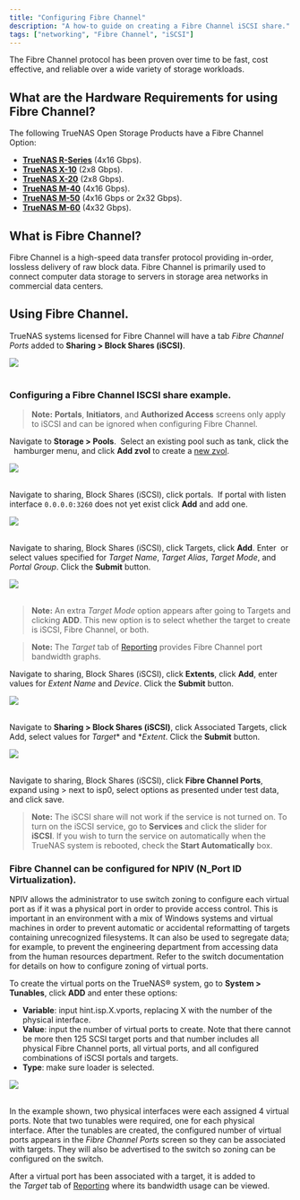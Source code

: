 ```yaml
---
title: "Configuring Fibre Channel"
description: "A how-to guide on creating a Fibre Channel iSCSI share."
tags: ["networking", "Fibre Channel", "iSCSI"]
---
```


The Fibre Channel protocol has been proven over time to be fast, cost effective, and reliable over a wide variety of storage workloads.

## What are the Hardware Requirements for using Fibre Channel?

The following TrueNAS Open Storage Products have a Fibre Channel Option:

* <a href="https://www.truenas.com/r-series/">**TrueNAS R-Series**</a> (4x16 Gbps).
* <a href="https://www.truenas.com/x-series/">**TrueNAS X-10**</a> (2x8 Gbps).
* <a href="https://www.truenas.com/x-series/">**TrueNAS X-20**</a> (2x8 Gbps).
* <a href="https://www.truenas.com/m-series/">**TrueNAS M-40**</a> (4x16 Gbps).
* <a href="https://www.truenas.com/m-series/">**TrueNAS M-50**</a> (4x16 Gbps or 2x32 Gbps).
* <a href="https://www.truenas.com/m-series/">**TrueNAS M-60**</a> (4x32 Gbps).

## What is Fibre Channel?
Fibre Channel is a high-speed data transfer protocol providing in-order, lossless delivery of raw block data. Fibre Channel is primarily used to connect computer data storage to servers in storage area networks in commercial data centers.

## Using Fibre Channel.

TrueNAS systems licensed for Fibre Channel will have a tab *Fibre Channel Ports* added to **Sharing > Block Shares (iSCSI)**.

<img src="/images/FibreTab.png"><br><br>

### Configuring a Fibre Channel ISCSI share example.

> **Note:** **Portals**, **Initiators**, and **Authorized Access** screens only apply to iSCSI and can be ignored when configuring Fibre Channel.

Navigate to **Storage > Pools**.  Select an existing pool such as tank, click the <i class="fa fa-bars" aria-hidden="true"></i>&nbsp; hamburger menu, and click **Add zvol** to create a <a href="/hub/initial-setup/storage/zvols/">new zvol</a>. 

<img src="/images/FibrezvolPool.png"><br><br>

Navigate to sharing, Block Shares (iSCSI), click portals.  If portal with listen interface `0.0.0.0:3260` does not yet exist click **Add** and add one.

<img src="/images/FibreAddPortals.png"><br><br>

Navigate to sharing, Block Shares (iSCSI), click Targets, click **Add**. Enter  or select values specified for *Target Name*, *Target Alias*, *Target Mode*, and *Portal Group*. Click the **Submit** button.

<img src="/images/FibreAddTarget.png"><br><br>

> **Note:** An extra *Target Mode* option appears after going to Targets and clicking **ADD**. This new option is to select whether the target to create is iSCSI, Fibre Channel, or both.

> **Note:** The *Target* tab of <a href="/hub/tasks/administrative/system-reporting/#graphs">Reporting</a> provides Fibre Channel port bandwidth graphs.

Navigate to sharing, Block Shares (iSCSI), click **Extents**, click **Add**, enter values for *Extent Name* and *Device*. Click the **Submit** button.

<img src="/images/FibreAddExtents.png"><br><br>

Navigate to **Sharing > Block Shares (iSCSI)**, click Associated Targets, click Add, select values for *Target** and **Extent*. Click the **Submit** button.

<img src="/images/FibreAddAssoc.png"><br><br>

Navigate to sharing, Block Shares (iSCSI), click **Fibre Channel Ports**, expand using > next to isp0, select options as presented under test data, and click save.

> **Note:** The iSCSI share will not work if the service is not turned on. To turn on the iSCSI service, go to **Services** and click the slider for **iSCSI**. If you wish to turn the service on automatically when the TrueNAS system is rebooted, check the **Start Automatically** box.

### Fibre Channel can be configured for NPIV (N_Port ID Virtualization). 

NPIV allows the administrator to use switch zoning to configure each virtual port as if it was a physical port in order to provide access control. This is important in an environment with a mix of Windows systems and virtual machines in order to prevent automatic or accidental reformatting of targets containing unrecognized filesystems. It can also be used to segregate data; for example, to prevent the engineering department from accessing data from the human resources department. Refer to the switch documentation for details on how to configure zoning of virtual ports.

To create the virtual ports on the TrueNAS® system, go to **System > Tunables**, click **ADD** and enter these options:

* **Variable**: input hint.isp.X.vports, replacing X with the number of the physical interface.
* **Value**: input the number of virtual ports to create. Note that there cannot be more then 125 SCSI target ports and that number includes all physical Fibre Channel ports, all virtual ports, and all configured combinations of iSCSI portals and targets.
* **Type**: make sure loader is selected.

<img src="/images/FibreTunables.png"><br><br>

In the example shown, two physical interfaces were each assigned 4 virtual ports. Note that two tunables were required, one for each physical interface. After the tunables are created, the configured number of virtual ports appears in the *Fibre Channel Ports* screen so they can be associated with targets. They will also be advertised to the switch so zoning can be configured on the switch. 

After a virtual port has been associated with a target, it is added to the *Target* tab of [Reporting](/CORE/System/system-reporting/s) where its bandwidth usage can be viewed.
